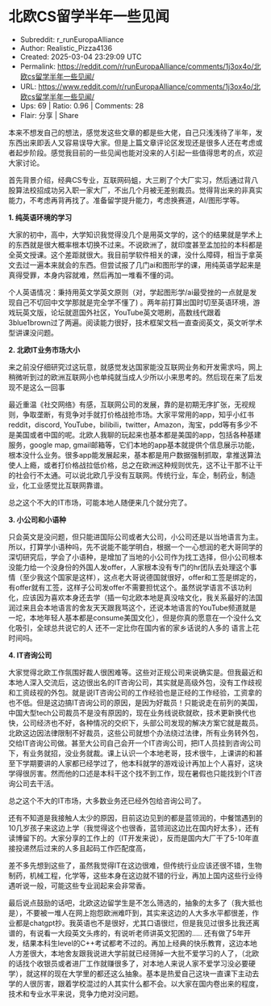 # 北欧CS留学半年一些见闻

- Subreddit: r_runEuropaAlliance
- Author: Realistic_Pizza4136
- Created: 2025-03-04 23:29:09 UTC
- Permalink: https://reddit.com/r/runEuropaAlliance/comments/1j3ox4o/北欧cs留学半年一些见闻/
- URL: https://www.reddit.com/r/runEuropaAlliance/comments/1j3ox4o/北欧cs留学半年一些见闻/
- Ups: 69 | Ratio: 0.96 | Comments: 28
- Flair: 分享 | Share


本来不想发自己的想法，感觉发这些文章的都是些大佬，自己只浅浅待了半年，发东西出来即丢人又容易误导大家。但是上篇文章评论区发现还是很多人还在考虑或者起步阶段。感觉我目前的一些见闻也能对没来的人引起一些值得思考的点，欢迎大家讨论。

首先背景介绍，经典CS专业，互联网码蛆，大三刷了个大厂实习，然后通过背八股算法校招成功另入职一家大厂，不出几个月被无差别裁员。觉得背出来的非真实能力，不考虑再背再找了。准备留学提升能力，考虑换赛道，AI/图形学等。

**1. 纯英语环境的学习**

大家的初中，高中，大学知识我觉得没几个是用英文学的，这个的结果就是学术上的东西就是很大概率根本切换不过来。不说欧洲了，就印度甚至孟加拉的本科都是全英文授课。这个差距就很大。我目前学软件相关的课，没什么障碍，相当于拿英文去过一遍本来就会的东西。但尝试报了几门ai和图形学的课，用纯英语学起来是真得受罪，本身内容就难，然后再加一堆看不懂的词。

个人英语情况：秉持用英文学英文原则（对，学起图形学/ai最受挫的一点就是发现自己不切回中文学那就是完全学不懂了)
。两年前打算出国时切至英语环境，游戏玩英文版，论坛就逛国外社区，YouTube英文嗯刷，高数线代跟着3blue1brown过了两遍。阅读能力很好，技术框架文档一直查阅英文，英文听学术型讲课没问题。

**2. 北欧IT业务市场大小**

来之前没仔细研究过这玩意，就感觉发达国家能没互联网业务和开发需求吗，网上稍微听到过的欧洲互联网小也单纯就当成人少所以小来思考的。然后现在来了后发现不是这么一回事

最近重温《社交网络》有感，互联网公司的发展，靠的是初期无序扩张，无视规则，争取垄断，有竞争对手就打价格战抢市场。大家平常用的app，知乎小红书reddit，discord,
YouTube，bilibili，twitter，Amazon，淘宝，pdd等有多少不是美国或者中国的呢。北欧人我聊的玩起来也基本都是美国的app，包括各种基建服务，google
map,
gmail邮箱等，它们本地的app基本就提供个信息展示功能，根本没什么业务。很多app能发展起来，基本都是用户数据强制抓取，拿推送算法使人上瘾，或者打价格战拉低价格，总之在欧洲这种规则优先，这不让干那不让干的社会行不太通。可以说北欧几乎没有互联网。传统行业，车企，制药业，制造业，化工业感觉比互联网靠谱。

总之这个不大的IT市场，可能本地人随便来几个就分完了。

**3. 小公司和小语种**

只会英文是没问题，但只能进国际公司或者大公司，小公司还是以当地语言为主。所以，打算学小语种吗，先不说能不能学明白，根据一个一心想润的老大哥同学的深切研究后，学会了小语种，是增加了当地的小公司作为找工选择，但小公司根本没能力给一个没身份的外国人发offer，人家根本没有专门的hr团队去处理这个事情（至少我这个国家是这样），这点老大哥说德国就很好，offer和工签是绑定的，有offer就有工签，这样子公司发offer不需要担忧这个。虽然说学语言不该功利化，应该因为喜欢本身还去学（插一句北欧本地是真没啥文化，我关系最好的法国润过来且会本地语言的舍友天天跟我骂这个，还说本地语言的YouTube频道就是一坨，本地年轻人基本都是consume美国文化），但是你真的愿意在一个没什么文化吸引，全球总共说它的人
还不一定比你在国内省的家乡话说的人多的 语言上花时间吗。

**4. IT咨询公司**

大家觉得北欧工作氛围好裁人很困难等。这些对正规公司来说确实是。但我最近和本地人深入交流后，这边很出名的IT咨询公司，其实就是高级外包，没有工作歧视和工资歧视的外包。就是说IT咨询公司的工作经验也是正经的工作经验，工资拿的也不低。但是这边搞IT咨询公司的原因，是因为好裁员！只能说走在前列的美国，中国大型tech公司裁员不是没有原因的，现在业务线说砍就砍，技术更新换代也快，公司经济也不好，各种情况的交织下，头部公司发现的解决方案它就是裁员。北欧这边因法律限制不好裁员，这些公司就想个办法绕过法律，所有业务转外包，交给IT咨询公司做。甚至大公司自己会开一个IT咨询公司，把IT人员挂到咨询公司下，有业务就招，没业务就裁。课上认识一个本地老哥，技术很牛，上课讲的和甚至下学期要讲的人家都已经学过了，他本科就学的游戏设计再加上个人喜好，这块学得很厉害。然而他的口述是本科干这个找不到工作，现在暑假也只能找到个IT咨询公司去干活。

总之这个不大的IT市场，大多数业务还已经外包给咨询公司了。

还有不知道是我接触人太少的原因，目前这边见到的都是蓝领润的，中餐馆遇到的10几岁孩子来这边上学（我觉得这个也很香，蓝领润这边比在国内好太多），还有读博留下的。大家分享的工作上的（IT开发来说），反而是国内大厂干了5-10年直接投递然后过来的人多且起码工作匹配度高，

差不多先想到这些了，虽然我觉得IT在这边很难，但传统行业应该还很不错，生物制药，机械工程，化学等，这些本身在这边就不错的行业，再加上国内这些行业待遇听说一般，可能这些专业润起来会非常香。

最后说点鼓励的话吧，北欧这边留学生是不怎么筛选的，抽象的太多了（我大抵也是），不要被一堆人在网上抱怨欧洲难吓到，其实来这边的人大多水平都很差，作业都是chatgpt抄。我英语也不是很好，尤其口语很烂，但是我见过很多比我还离谱的，有说看一大段英文头疼的，有说听老师讲英文犯困的.....
还有做了5年开发，结果本科生level的C++考试都考不过的。再加上经典的快乐教育，这边本地人方差很大，本地舍友跟我说进大学前就已经筛掉一大批不爱学习的人了，（北欧的话找个收银员或者进厂工作就赚很多了，对本地人来说人家不爱学习没必要硬学），就这样的现在大学里的都还这么抽象。基本是热爱自己这块一直课下主动去学的人很厉害，跟着学校混过的人其实什么都不会。以大家在国内卷出来的程度，技术和专业水平来说，竞争力绝对没问题。

